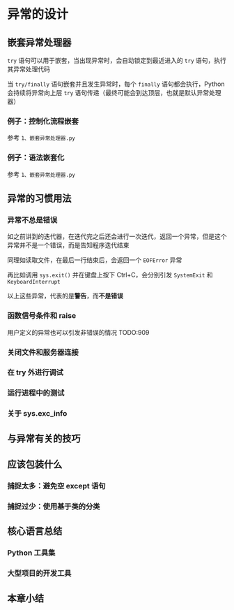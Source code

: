 # 异常的设计

## 嵌套异常处理器

`try` 语句可以用于嵌套，当出现异常时，会自动锁定到最近进入的 `try` 语句，执行其异常处理代码

当 `try/finally` 语句嵌套并且发生异常时，每个 `finally` 语句都会执行，Python 会持续将异常向上层 `try` 语句传递（最终可能会到达顶层，也就是默认异常处理器）

### 例子：控制化流程嵌套

参考 `1、嵌套异常处理器.py`

### 例子：语法嵌套化

参考 `1、嵌套异常处理器.py`

## 异常的习惯用法

### 异常不总是错误

如之前讲到的迭代器，在迭代完之后还会进行一次迭代，返回一个异常，但是这个异常并不是一个错误，而是告知程序迭代结束

同理如读取文件，在最后一行结束后，会返回一个 `EOFError` 异常

再比如调用 `sys.exit()` 并在键盘上按下 Ctrl+C，会分别引发 `SystemExit` 和 `KeyboardInterrupt`

以上这些异常，代表的是**警告**，而**不是错误**

### 函数信号条件和 raise

用户定义的异常也可以引发非错误的情况
TODO:909
### 关闭文件和服务器连接

### 在 try 外进行调试

### 运行进程中的测试

### 关于 sys.exc_info

## 与异常有关的技巧

## 应该包装什么

### 捕捉太多：避免空 except 语句

### 捕捉过少：使用基于类的分类

## 核心语言总结

### Python 工具集

### 大型项目的开发工具

## 本章小结
